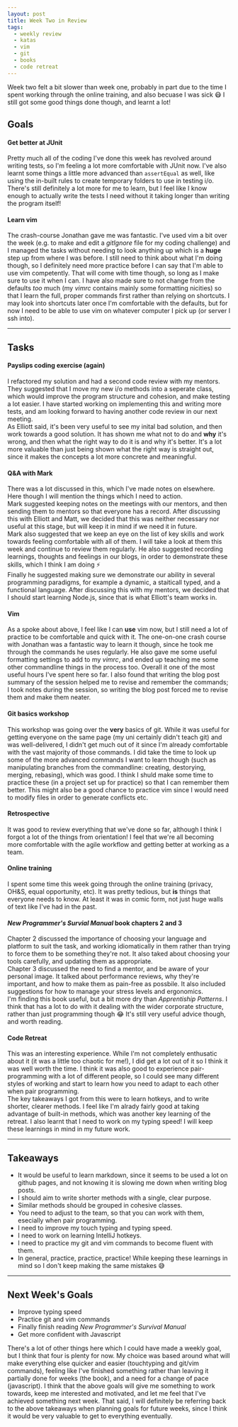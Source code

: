 ```yaml
---
layout: post
title: Week Two in Review
tags:
  - weekly review
  - katas
  - vim
  - git
  - books
  - code retreat
---
```


Week two felt a bit slower than week one, probably in part due to the time I spent working through the online training, and also becuase I was sick :mask: I still got some good things done though, and learnt a lot!

## Goals

#### Get better at JUnit

Pretty much all of the coding I've done this week has revolved around writing tests, so I'm feeling a lot more comfortable with JUnit now. I've also learnt some things a little more advanced than `assertEqual` as well, like using the in-built rules to create temporary folders to use in testing i/o. There's still definitely a lot more for me to learn, but I feel like I know enough to actually write the tests I need without it taking longer than writing the program itself!

#### Learn vim

The crash-course Jonathan gave me was fantastic. I've used vim a bit over the week (e.g. to make and edit a _gitIgnore_ file for my coding challenge) and I managed the tasks without needing to look anything up which is a **huge** step up from where I was before. I still need to think about what I'm doing though, so I definitely need more practice before I can say that I'm able to use vim competently. That will come with time though, so long as I make sure to use it when I can. I have also made sure to not change from the defaults _too_ much (my _vimrc_ contains mainly some formatting nicities) so that I learn the full, proper commands first rather than relying on shortcuts. I may look into shortcuts later once I'm comfortable with the defaults, but for now I need to be able to use vim on whatever computer I pick up (or server I ssh into).

---

## Tasks

#### Payslips coding exercise (again)

I refactored my solution and had a second code review with my mentors. They suggested that I move my new i/o methods into a seperate class, which would improve the program structure and cohesion, and make testing a lot easier. I have started working on implementing this and writing more tests, and am looking forward to having another code review in our next meeting.  
As Elliott said, it's been very useful to see my inital bad solution, and then work towards a good solution. It has shown me what not to do and **why** it's wrong, and then what the right way to do it is and why it's better. It's a lot more valuable than just being shown what the right way is straight out, since it makes the concepts a lot more concrete and meaningful.

#### Q&A with Mark

There was a lot discussed in this, which I've made notes on elsewhere. Here though I will mention the things which I need to action.  
Mark suggested keeping notes on the meetings with our mentors, and then sending them to mentors so that everyone has a record. After discussing this with Elliott and Matt, we decided that this was neither necessary nor useful at this stage, but will keep it in mind if we need it in future.  
Mark also suggested that we keep an eye on the list of key skills and work towards feeling comfortable with all of them. I will take a look at them this week and continue to review them regularly. He also suggested recording learnings, thoughts and feelings in our blogs, in order to demonstrate these skills, which I think I am doing :zap:  
Finally he suggested making sure we demonstrate our ability in several programming paradigms, for example a dynamic, a staiticall typed, and a functional language. After discussing this with my mentors, we decided that I should start learning Node.js, since that is what Elliott's team works in.

#### Vim

As a spoke about above, I feel like I can **use** vim now, but I still need a lot of practice to be comfortable and quick with it. The one-on-one crash course with Jonathan was a fantastic way to learn it though, since he took me through the commands he uses regularly. He also gave me some useful formatting settings to add to my _vimrc_, and ended up teaching me some other commandline things in the process too. Overall it one of the most useful hours I've spent here so far. I also found that writing the blog post summary of the session helped me to revise and remember the commands; I took notes during the session, so writing the blog post forced me to revise them and make them neater.

#### Git basics workshop

This workshop was going over the **very** basics of git. While it was useful for getting everyone on the same page (my uni certainly didn't teach git) and was well-delivered, I didn't get much out of it since I'm already comfortable with the vast majority of those commands. I did take the time to look up some of the more advanced commands I want to learn though (such as manipulating branches from the commandline: creating, destorying, merging, rebasing), which was good. I think I shuld make some time to practice these (in a project set up for practice) so that I can remember them better. This might also be a good chance to practice vim since I would need to modify files in order to generate conflicts etc.

#### Retrospective

It was good to review everything that we've done so far, although I think I forgot a lot of the things from orientation! I feel that we're all becoming more comfortable with the agile workflow and getting better at working as a team.

#### Online training

I spent some time this week going through the online training (privacy, OH&S, equal opportunity, etc). It was pretty tedious, but **is** things that everyone needs to know. At least it was in comic form, not just huge walls of text like I've had in the past.

#### _New Programmer's Survial Manual_ book chapters 2 and 3

Chapter 2 discussed the importance of choosing your language and platform to suit the task, and working idiomatically in them rather than trying to force them to be something they're not. It also taked about choosing your tools carefully, and updating them as appropriate.  
Chapter 3 discussed the need to find a mentor, and be aware of your personal image. It talked about performance reviews, why they're important, and how to make them as pain-free as possbile. It also included suggestions for how to manage your stress levels and ergonomics.  
I'm finding this book useful, but a bit more dry than _Apprentiship Patterns_. I think that has a lot to do with it dealing with the wider corporate structure, rather than just programming though :joy: It's still very useful advice though, and worth reading.

#### Code Retreat

This was an interesting experience. While I'm not completely enthusatic about it (it was a little too chaotic for me!), I did get a lot out of it so I think it was well worth the time. I think it was also good to experience pair-programming with a lot of different people, so I could see many different styles of working and start to learn how you need to adapt to each other when pair programming.  
The key takeaways I got from this were to learn hotkeys, and to write shorter, clearer methods. I feel like I'm alrady fairly good at taking advantage of built-in methods, which was another key learning of the retreat. I also learnt that I need to work on my typing speed! I will keep these learnings in mind in my future work.

---

## Takeaways

* It would be useful to learn markdown, since it seems to be used a lot on github pages, and not knowing it is slowing me down when writing blog posts.  
* I should aim to write shorter methods with a single, clear purpose.  
* Similar methods should be grouped in cohesive classes.  
* You need to adjust to the team, so that you can work with them, esecially when pair programming.  
* I need to improve my touch typing and typing speed.  
* I need to work on learning IntelliJ hotkeys.  
* I need to practice my git and vim commands to become fluent with them.  
* In general, practice, practice, practice! While keeping these learnings in mind so I don't keep making the same mistakes :sweat_smile:

---

## Next Week's Goals

* Improve typing speed  
* Practice git and vim commands  
* Finally finish reading _New Programmer's Survival Manual_  
* Get more confident with Javascript

There's a lot of other things here which I could have made a weekly goal, but I think that four is plenty for now. My choice was based around what will make everything else quicker and easier (touchtyping and git/vim commands), feeling like I've finished something rather than leaving it partially done for weeks (the book), and a need for a change of pace (javascript). I think that the above goals will give me something to work towards, keep me interested and motivated, and let me feel that I've achieved something next week. That said, I will definitely be referring back to the above takeaways when planning goals for future weeks, since I think it would be very valuable to get to everything eventually.

